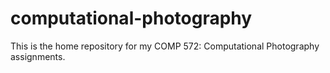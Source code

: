 # computational-photography

This is the home repository for my COMP 572: Computational Photography assignments. 
